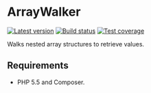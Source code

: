 ArrayWalker
===========

[![Latest version][Version image]][Releases]
[![Build status][Build image]][Build]
[![Test coverage][Coverage image]][Coverage]

Walks nested array structures to retrieve values.

Requirements
------------

- PHP 5.5 and Composer.


  [Releases]: https://github.com/ScriptFUSION/ArrayWalker/releases
  [Version image]: https://poser.pugx.org/scriptfusion/array-walker/v/stable "Latest version"
  [Build]: http://travis-ci.org/ScriptFUSION/ArrayWalker
  [Build image]: https://travis-ci.org/ScriptFUSION/ArrayWalker.svg "Build status"
  [Coverage]: https://coveralls.io/github/ScriptFUSION/ArrayWalker
  [Coverage image]: https://coveralls.io/repos/ScriptFUSION/ArrayWalker/badge.svg "Test coverage"
